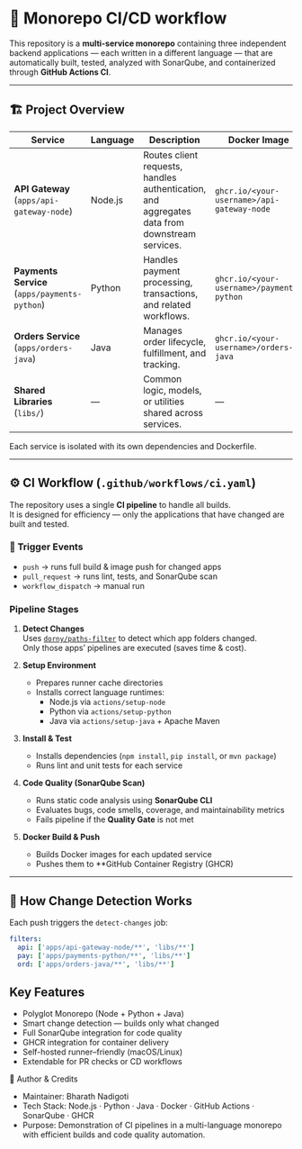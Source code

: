 
# 🧩 Monorepo CI/CD workflow

This repository is a **multi-service monorepo** containing three independent backend applications — each written in a different language — that are automatically built, tested, analyzed with SonarQube, and containerized through **GitHub Actions CI**.

---

## 🏗️ Project Overview

| Service | Language | Description | Docker Image |
|----------|-----------|--------------|---------------|
| **API Gateway** (`apps/api-gateway-node`) | Node.js | Routes client requests, handles authentication, and aggregates data from downstream services. | `ghcr.io/<your-username>/api-gateway-node` |
| **Payments Service** (`apps/payments-python`) | Python | Handles payment processing, transactions, and related workflows. | `ghcr.io/<your-username>/payments-python` |
| **Orders Service** (`apps/orders-java`) | Java | Manages order lifecycle, fulfillment, and tracking. | `ghcr.io/<your-username>/orders-java` |
| **Shared Libraries** (`libs/`) | — | Common logic, models, or utilities shared across services. | — |

Each service is isolated with its own dependencies and Dockerfile.

---

## ⚙️ CI Workflow (`.github/workflows/ci.yaml`)

The repository uses a single **CI pipeline** to handle all builds.  
It is designed for efficiency — only the applications that have changed are built and tested.


### 🔁 Trigger Events
- `push` → runs full build & image push for changed apps
- `pull_request` → runs lint, tests, and SonarQube scan
- `workflow_dispatch` → manual run

###  Pipeline Stages

1. **Detect Changes**  
   Uses [`dorny/paths-filter`](https://github.com/dorny/paths-filter) to detect which app folders changed.  
   Only those apps’ pipelines are executed (saves time & cost).

2. **Setup Environment**  
   - Prepares runner cache directories  
   - Installs correct language runtimes:
     - Node.js via `actions/setup-node`
     - Python via `actions/setup-python`
     - Java via `actions/setup-java` + Apache Maven

3. **Install & Test**  
   - Installs dependencies (`npm install`, `pip install`, or `mvn package`)  
   - Runs lint and unit tests for each service

4. **Code Quality (SonarQube Scan)**  
   - Runs static code analysis using **SonarQube CLI**  
   - Evaluates bugs, code smells, coverage, and maintainability metrics  
   - Fails pipeline if the **Quality Gate** is not met

5. **Docker Build & Push**
   - Builds Docker images for each updated service  
   - Pushes them to **GitHub Container Registry (GHCR)
     
---

## 🧩 How Change Detection Works

Each push triggers the `detect-changes` job:
```yaml
filters:
  api: ['apps/api-gateway-node/**', 'libs/**']
  pay: ['apps/payments-python/**', 'libs/**']
  ord: ['apps/orders-java/**', 'libs/**']
```

## Key Features
   - Polyglot Monorepo (Node + Python + Java)
   - Smart change detection — builds only what changed
   - Full SonarQube integration for code quality
   - GHCR integration for container delivery
   - Self-hosted runner–friendly (macOS/Linux)
   - Extendable for PR checks or CD workflows

🧾 Author & Credits
   - Maintainer: Bharath Nadigoti
   - Tech Stack: Node.js · Python · Java · Docker · GitHub Actions · SonarQube · GHCR
   - Purpose: Demonstration of CI pipelines in a multi-language monorepo with efficient builds and code quality automation.
